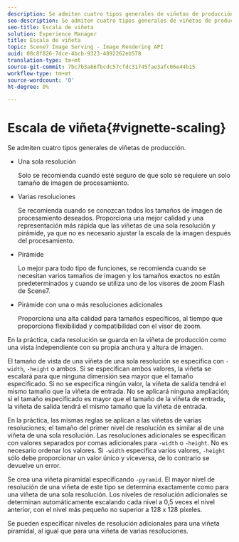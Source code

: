 ```yaml
---
description: Se admiten cuatro tipos generales de viñetas de producción.
seo-description: Se admiten cuatro tipos generales de viñetas de producción.
seo-title: Escala de viñeta
solution: Experience Manager
title: Escala de viñeta
topic: Scene7 Image Serving - Image Rendering API
uuid: 08c8f826-7dce-4bcb-9323-4892262eb578
translation-type: tm+mt
source-git-commit: 7bc7b3a86fbcdc57cfdc31745fae3afc06e44b15
workflow-type: tm+mt
source-wordcount: '0'
ht-degree: 0%

---
```



# Escala de viñeta{#vignette-scaling}

Se admiten cuatro tipos generales de viñetas de producción.

* Una sola resolución

   Solo se recomienda cuando esté seguro de que solo se requiere un solo tamaño de imagen de procesamiento.
* Varias resoluciones

   Se recomienda cuando se conozcan todos los tamaños de imagen de procesamiento deseados. Proporciona una mejor calidad y una representación más rápida que las viñetas de una sola resolución y pirámide, ya que no es necesario ajustar la escala de la imagen después del procesamiento.
* Pirámide

   Lo mejor para todo tipo de funciones, se recomienda cuando se necesitan varios tamaños de imagen y los tamaños exactos no están predeterminados y cuando se utiliza uno de los visores de zoom Flash de Scene7.
* Pirámide con una o más resoluciones adicionales

   Proporciona una alta calidad para tamaños específicos, al tiempo que proporciona flexibilidad y compatibilidad con el visor de zoom.

En la práctica, cada resolución se guarda en la viñeta de producción como una vista independiente con su propia anchura y altura de imagen.

El tamaño de vista de una viñeta de una sola resolución se especifica con `-width`, `-height` o ambos. Si se especifican ambos valores, la viñeta se escalará para que ninguna dimensión sea mayor que el tamaño especificado. Si no se especifica ningún valor, la viñeta de salida tendrá el mismo tamaño que la viñeta de entrada. No se aplicará ninguna ampliación; si el tamaño especificado es mayor que el tamaño de la viñeta de entrada, la viñeta de salida tendrá el mismo tamaño que la viñeta de entrada.

En la práctica, las mismas reglas se aplican a las viñetas de varias resoluciones; el tamaño del primer nivel de resolución es similar al de una viñeta de una sola resolución. Las resoluciones adicionales se especifican con valores separados por comas adicionales para `-width` o `-height`. No es necesario ordenar los valores. Si `-width` especifica varios valores, `-height` sólo debe proporcionar un valor único y viceversa, de lo contrario se devuelve un error.

Se crea una viñeta piramidal especificando `-pyramid`. El mayor nivel de resolución de una viñeta de este tipo se determina exactamente como para una viñeta de una sola resolución. Los niveles de resolución adicionales se determinan automáticamente escalando cada nivel a 0,5 veces el nivel anterior, con el nivel más pequeño no superior a 128 x 128 píxeles.

Se pueden especificar niveles de resolución adicionales para una viñeta piramidal, al igual que para una viñeta de varias resoluciones.
